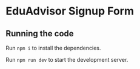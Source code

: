 
  # EduAdvisor Signup Form

  ## Running the code

  Run `npm i` to install the dependencies.

  Run `npm run dev` to start the development server.
  
